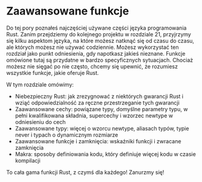 # Zaawansowane funkcje

Do tej pory poznałeś najczęściej używane części języka programowania Rust. Zanim przejdziemy do kolejnego projektu w rozdziale 21, przyjrzymy się kilku aspektom języka, na które możesz natknąć się od czasu do czasu, ale których możesz nie używać codziennie. Możesz wykorzystać ten rozdział jako punkt odniesienia, gdy napotkasz jakieś nieznane. Funkcje omówione tutaj są przydatne w bardzo specyficznych sytuacjach.
Chociaż możesz nie sięgać po nie często, chcemy się upewnić, że rozumiesz wszystkie funkcje, jakie oferuje Rust.

W tym rozdziale omówimy:

* Niebezpieczny Rust: jak zrezygnować z niektórych gwarancji Rust i wziąć
odpowiedzialność za ręczne przestrzeganie tych gwarancji
* Zaawansowane cechy: powiązane typy, domyślne parametry typu, w pełni kwalifikowana
składnia, supercechy i wzorzec newtype w odniesieniu do cech
* Zaawansowane typy: więcej o wzorcu newtype, aliasach typów, typie never i typach o dynamicznym rozmiarze
* Zaawansowane funkcje i zamknięcia: wskaźniki funkcji i zwracane zamknięcia
* Makra: sposoby definiowania kodu, który definiuje więcej kodu w czasie kompilacji

To cała gama funkcji Rust, z czymś dla każdego! Zanurzmy się!
